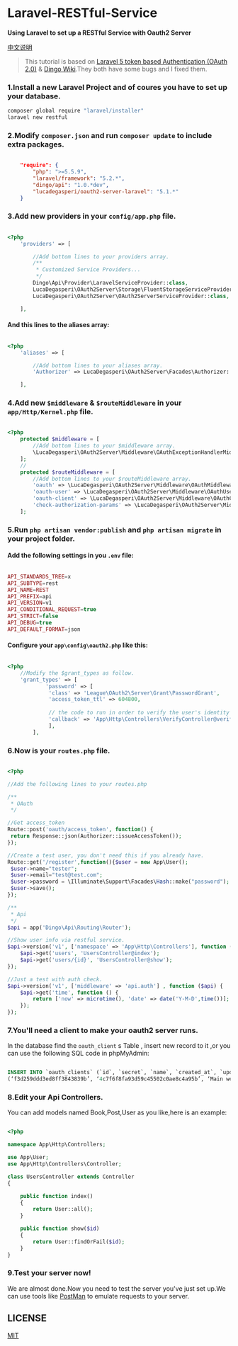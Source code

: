 # Laravel-RESTful-Service

**Using Laravel to set up a RESTful Service with Oauth2 Server**

[中文说明](https://github.com/discountry/Laravel-RESTful-Service/blob/master/README_zh.md)

> This tutorial is based on [Laravel 5 token based Authentication (OAuth 2.0)](https://medium.com/@mshanak/laravel-5-token-based-authentication-ae258c12cfea#.5bzflbkp9) & [Dingo Wiki](https://github.com/dingo/api/wiki).They both have some bugs and I fixed them.

### 1.Install a new Laravel Project and of coures you have to set up your database.

```bash
composer global require "laravel/installer"
laravel new restful
```

### 2.Modify `composer.json` and run `composer update` to include extra packages.

```json

    "require": {
        "php": ">=5.5.9",
        "laravel/framework": "5.2.*",
        "dingo/api": "1.0.*dev",
        "lucadegasperi/oauth2-server-laravel": "5.1.*"
    }

```

### 3.Add new providers in your `config/app.php` file.

```php

<?php
    'providers' => [

        //Add bottom lines to your providers array.
        /**
         * Customized Service Providers...
         */
        Dingo\Api\Provider\LaravelServiceProvider::class,
        LucaDegasperi\OAuth2Server\Storage\FluentStorageServiceProvider::class,
        LucaDegasperi\OAuth2Server\OAuth2ServerServiceProvider::class,

    ],

```

#### And this lines to the aliases array:

```php

<?php
    'aliases' => [

        //Add bottom lines to your aliases array.
        'Authorizer' => LucaDegasperi\OAuth2Server\Facades\Authorizer::class,

    ],

```

### 4.Add new `$middleware` & `$routeMiddleware` in your `app/Http/Kernel.php` file.

```php

<?php
    protected $middleware = [
        //Add bottom lines to your $middleware array.
        \LucaDegasperi\OAuth2Server\Middleware\OAuthExceptionHandlerMiddleware::class,
    ];
    //
    protected $routeMiddleware = [
        //Add bottom lines to your $routeMiddleware array.
        'oauth' => \LucaDegasperi\OAuth2Server\Middleware\OAuthMiddleware::class,
        'oauth-user' => \LucaDegasperi\OAuth2Server\Middleware\OAuthUserOwnerMiddleware::class,
        'oauth-client' => \LucaDegasperi\OAuth2Server\Middleware\OAuthClientOwnerMiddleware::class,
        'check-authorization-params' => \LucaDegasperi\OAuth2Server\Middleware\CheckAuthCodeRequestMiddleware::class,
    ];

```

### 5.Run `php artisan vendor:publish` and `php artisan migrate` in your project folder.

#### Add the following settings in you `.env` file:

```php

API_STANDARDS_TREE=x
API_SUBTYPE=rest
API_NAME=REST
API_PREFIX=api
API_VERSION=v1
API_CONDITIONAL_REQUEST=true
API_STRICT=false
API_DEBUG=true
API_DEFAULT_FORMAT=json

```

#### Configure your `app\config\oauth2.php` like this:

```php

<?php
    //Modify the $grant_types as follow.
    'grant_types' => [
            'password' => [
             'class' => 'League\OAuth2\Server\Grant\PasswordGrant',
             'access_token_ttl' => 604800,
             
             // the code to run in order to verify the user's identity
             'callback' => 'App\Http\Controllers\VerifyController@verify',
             ],
        ],

```

### 6.Now is your `routes.php` file.

```php

<?php

//Add the following lines to your routes.php

/**
 * OAuth
 */

//Get access_token
Route::post('oauth/access_token', function() {
 return Response::json(Authorizer::issueAccessToken());
});

//Create a test user, you don't need this if you already have.
Route::get('/register',function(){$user = new App\User();
 $user->name="tester";
 $user->email="test@test.com";
 $user->password = \Illuminate\Support\Facades\Hash::make("password");
 $user->save();
});

/**
 * Api
 */
$api = app('Dingo\Api\Routing\Router');

//Show user info via restful service.
$api->version('v1', ['namespace' => 'App\Http\Controllers'], function ($api) {
    $api->get('users', 'UsersController@index');
    $api->get('users/{id}', 'UsersController@show');
});

//Just a test with auth check.
$api->version('v1', ['middleware' => 'api.auth'] , function ($api) {
    $api->get('time', function () {
        return ['now' => microtime(), 'date' => date('Y-M-D',time())];
    });
});

```

### 7.You'll need a client to make your oauth2 server runs.

In the database find the `oauth_client` s Table , insert new record to it ,or you can use the following SQL code in phpMyAdmin:

```sql

INSERT INTO `oauth_clients` (`id`, `secret`, `name`, `created_at`, `updated_at`) VALUES
(‘f3d259ddd3ed8ff3843839b’, ‘4c7f6f8fa93d59c45502c0ae8c4a95b’, ‘Main website’, ‘2015–05–12 21:00:00’, ‘0000–00–00 00:00:00’);

```

### 8.Edit your Api Controllers.

You can add models named Book,Post,User as you like,here is an example:

```php

<?php

namespace App\Http\Controllers;

use App\User;
use App\Http\Controllers\Controller;

class UsersController extends Controller
{

    public function index()
    {
        return User::all();
    }

    public function show($id)
    {
        return User::findOrFail($id);
    }
}

```

### 9.Test your server now!

We are almost done.Now you need to test the server you've just set up.We can use tools like [PostMan](https://chrome.google.com/webstore/detail/postman-rest-client-packa/fhbjgbiflinjbdggehcddcbncdddomop) to emulate requests to your server.


## LICENSE

[MIT](https://github.com/discountry/Laravel-RESTful-Service/blob/master/LICENSE)
